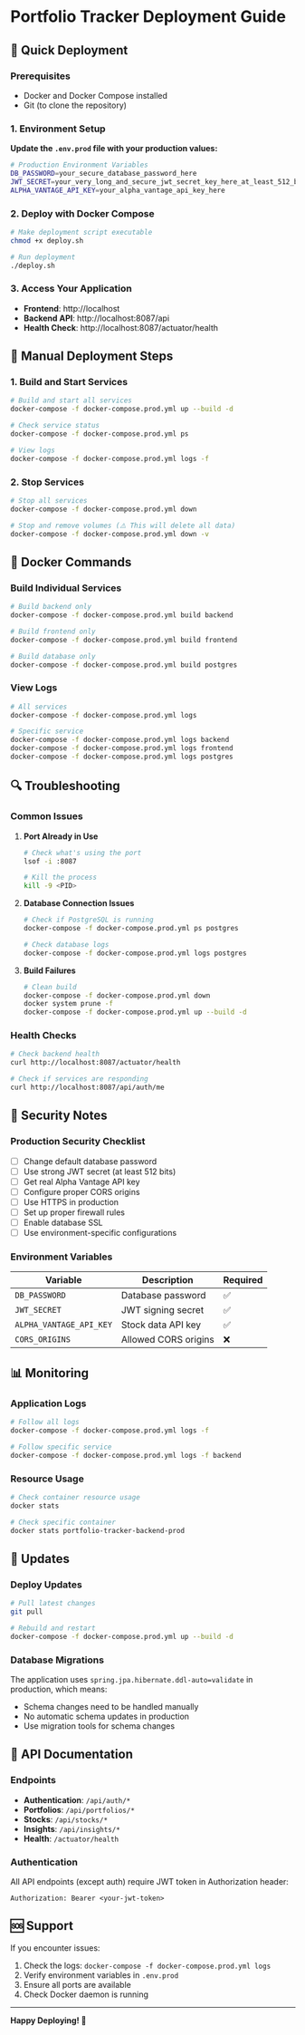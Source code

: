 # Portfolio Tracker Deployment Guide

## 🚀 Quick Deployment

### Prerequisites
- Docker and Docker Compose installed
- Git (to clone the repository)

### 1. Environment Setup

**Update the `.env.prod` file with your production values:**

```bash
# Production Environment Variables
DB_PASSWORD=your_secure_database_password_here
JWT_SECRET=your_very_long_and_secure_jwt_secret_key_here_at_least_512_bits
ALPHA_VANTAGE_API_KEY=your_alpha_vantage_api_key_here
```

### 2. Deploy with Docker Compose

```bash
# Make deployment script executable
chmod +x deploy.sh

# Run deployment
./deploy.sh
```

### 3. Access Your Application

- **Frontend**: http://localhost
- **Backend API**: http://localhost:8087/api
- **Health Check**: http://localhost:8087/actuator/health

## 🔧 Manual Deployment Steps

### 1. Build and Start Services

```bash
# Build and start all services
docker-compose -f docker-compose.prod.yml up --build -d

# Check service status
docker-compose -f docker-compose.prod.yml ps

# View logs
docker-compose -f docker-compose.prod.yml logs -f
```

### 2. Stop Services

```bash
# Stop all services
docker-compose -f docker-compose.prod.yml down

# Stop and remove volumes (⚠️ This will delete all data)
docker-compose -f docker-compose.prod.yml down -v
```

## 🐳 Docker Commands

### Build Individual Services

```bash
# Build backend only
docker-compose -f docker-compose.prod.yml build backend

# Build frontend only
docker-compose -f docker-compose.prod.yml build frontend

# Build database only
docker-compose -f docker-compose.prod.yml build postgres
```

### View Logs

```bash
# All services
docker-compose -f docker-compose.prod.yml logs

# Specific service
docker-compose -f docker-compose.prod.yml logs backend
docker-compose -f docker-compose.prod.yml logs frontend
docker-compose -f docker-compose.prod.yml logs postgres
```

## 🔍 Troubleshooting

### Common Issues

1. **Port Already in Use**
   ```bash
   # Check what's using the port
   lsof -i :8087
   
   # Kill the process
   kill -9 <PID>
   ```

2. **Database Connection Issues**
   ```bash
   # Check if PostgreSQL is running
   docker-compose -f docker-compose.prod.yml ps postgres
   
   # Check database logs
   docker-compose -f docker-compose.prod.yml logs postgres
   ```

3. **Build Failures**
   ```bash
   # Clean build
   docker-compose -f docker-compose.prod.yml down
   docker system prune -f
   docker-compose -f docker-compose.prod.yml up --build -d
   ```

### Health Checks

```bash
# Check backend health
curl http://localhost:8087/actuator/health

# Check if services are responding
curl http://localhost:8087/api/auth/me
```

## 🔐 Security Notes

### Production Security Checklist

- [ ] Change default database password
- [ ] Use strong JWT secret (at least 512 bits)
- [ ] Get real Alpha Vantage API key
- [ ] Configure proper CORS origins
- [ ] Use HTTPS in production
- [ ] Set up proper firewall rules
- [ ] Enable database SSL
- [ ] Use environment-specific configurations

### Environment Variables

| Variable | Description | Required |
|----------|-------------|----------|
| `DB_PASSWORD` | Database password | ✅ |
| `JWT_SECRET` | JWT signing secret | ✅ |
| `ALPHA_VANTAGE_API_KEY` | Stock data API key | ✅ |
| `CORS_ORIGINS` | Allowed CORS origins | ❌ |

## 📊 Monitoring

### Application Logs
```bash
# Follow all logs
docker-compose -f docker-compose.prod.yml logs -f

# Follow specific service
docker-compose -f docker-compose.prod.yml logs -f backend
```

### Resource Usage
```bash
# Check container resource usage
docker stats

# Check specific container
docker stats portfolio-tracker-backend-prod
```

## 🔄 Updates

### Deploy Updates
```bash
# Pull latest changes
git pull

# Rebuild and restart
docker-compose -f docker-compose.prod.yml up --build -d
```

### Database Migrations
The application uses `spring.jpa.hibernate.ddl-auto=validate` in production, which means:
- Schema changes need to be handled manually
- No automatic schema updates in production
- Use migration tools for schema changes

## 📝 API Documentation

### Endpoints

- **Authentication**: `/api/auth/*`
- **Portfolios**: `/api/portfolios/*`
- **Stocks**: `/api/stocks/*`
- **Insights**: `/api/insights/*`
- **Health**: `/actuator/health`

### Authentication
All API endpoints (except auth) require JWT token in Authorization header:
```
Authorization: Bearer <your-jwt-token>
```

## 🆘 Support

If you encounter issues:

1. Check the logs: `docker-compose -f docker-compose.prod.yml logs`
2. Verify environment variables in `.env.prod`
3. Ensure all ports are available
4. Check Docker daemon is running

---

**Happy Deploying! 🎉**
